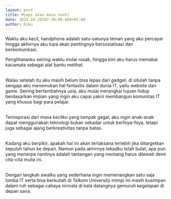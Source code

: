 ```yaml
---
layout: post
title: Mimpi atau masa nanti
date: 2025-10-26T07:30:00.000+07:00
author: Riku
---
```

Waktu aku kecil, handphone adalah satu-satunya teman yang aku percayai hingga akhirnya aku lupa akan pentingnya bersosialisasi dan berkomunikasi.
<!--more-->

Penglihatanku seiring waktu mulai rusak, hingga kini aku harus memakai kacamata sebagai alat bantu melihat. <br><br>

Walau setelah itu aku masih belum bisa lepas dari gadget, di situlah tanpa sengaja aku menemukan hal fantastis dalam dunia IT, yaitu website dan game. Seiring bertambahnya usia, aku mulai merangkai tujuan hidup berdasarkan impian yang ingin aku capai yakni membangun komunitas IT  yang khusus bagi para pelajar. <br><br>

Terinspirasi dari masa kecilku yang tampak gagal, aku ingin anak-anak dapat menggunakan teknologi bukan sekadar untuk berfoya-foya, tetapi juga sebagai ajang berkreativitas tanpa batas. <br><br>

Kadang aku berpikir, apakah hal ini akan terlaksana terlebih jika ditargetkan sepuluh tahun ke depan. Namun pada akhirnya tekadku telah bulat; apa pun yang menerpa nantinya adalah tantangan yang memang harus dilewati demi cita-cita mulia ini. <br><br>

Dengan langkah awalku yang sederhana ingin memenangkan satu saja lomba IT serta bisa berkuliah di Telkom University mimpi ini masih kusimpan dalam ruh sebagai cahaya nirmala di kala datangnya gemuruh kegelapan di depan sana.
